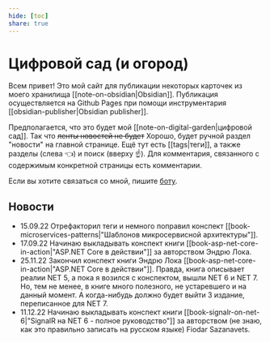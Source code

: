 ```yaml
---
hide: [toc]
share: true
---
```

# Цифровой сад (и огород)
Всем привет! Это мой сайт для публикации некоторых карточек из моего хранилища [[note-on-obsidian|Obsidian]]. Публикация осуществляется на Github Pages при помощи инструментария [[obsidian-publisher|Obsidian publisher]].

Предполагается, что это будет мой [[note-on-digital-garden|цифровой сад]]. Так что ~~ленты новостей не будет~~ Хорошо, будет ручной раздел "новости" на главной странице. Ещё тут есть [[tags|теги]], а также разделы (слева 👈) и поиск (вверху ☝). Для комментария, связанного с содержимым конкретной страницы есть комментарии.

Если вы хотите связаться со мной, пишите [боту](https://t.me/AlexStalkerConnectionBot). 

## Новости
- 15.09.22 Отрефакторил теги и немного поправил конспект [[book-microservices-patterns|"Шаблонов микросервисной архитектуры"]].
- 17.09.22 Начинаю выкладывать конспект книги [[book-asp-net-core-in-action|"ASP.NET Core в действии"]] за авторством Эндрю Лока.
- 25.11.22 Закончил конспект книги Эндрю Лока [[book-asp-net-core-in-action|"ASP.NET Core в действии"]]. Правда, книга описывает реалии NET 5, а пока я возился с конспектом, вышли NET 6 и NET 7. Но, тем не менее, в книге много полезного, не устаревшего и на данный момент. А когда-нибудь должно будет выйти 3 издание, переписанное для NET 7.
- 11.12.22 Начинаю выкладывать конспект книги [[book-signalr-on-net-6|"SignalR на NET 6 - полное руководство"]] за авторством (не знаю, как это правильно записать на русском языке) Fiodar Sazanavets. 